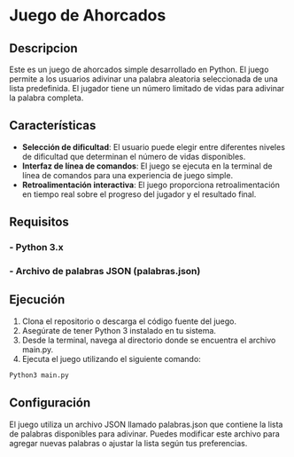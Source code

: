 # Juego de Ahorcados
## Descripcion
Este es un juego de ahorcados simple desarrollado en Python. El juego permite a los usuarios adivinar una palabra aleatoria seleccionada de una lista predefinida. El jugador tiene un número limitado de vidas para adivinar la palabra completa.

## Características
- **Selección de dificultad**: El usuario puede elegir entre diferentes niveles de dificultad que determinan el número de vidas disponibles.
- **Interfaz de línea de comandos**: El juego se ejecuta en la terminal de línea de comandos para una experiencia de juego simple.
- **Retroalimentación interactiva**: El juego proporciona retroalimentación en tiempo real sobre el progreso del jugador y el resultado final.
## Requisitos
### - Python 3.x
### - Archivo de palabras JSON (palabras.json)
## Ejecución
1. Clona el repositorio o descarga el código fuente del juego.
2. Asegúrate de tener Python 3 instalado en tu sistema.
3. Desde la terminal, navega al directorio donde se encuentra el archivo main.py.
4. Ejecuta el juego utilizando el siguiente comando:
```bash
Python3 main.py
```
## Configuración
El juego utiliza un archivo JSON llamado palabras.json que contiene la lista de palabras disponibles para adivinar. Puedes modificar este archivo para agregar nuevas palabras o ajustar la lista según tus preferencias.
